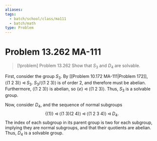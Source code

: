 ```yaml
---
aliases: 
tags:
  - batch/school/class/ma111
  - batch/math
type: Problem
---
```

# Problem 13.262 MA-111

> [!problem] Problem 13.262
> Show that $S_{3}$ and $D_{4}$ are solvable.

First, consider the group $S_{3}$. By [[Problem 10.172 MA-111|Problem 172]], $\langle (1\ 2\ 3)\rangle \lhd S_{3}$. $S_{3}/\langle (1\ 2\ 3)\rangle$ is of order $2$, and therefore must be abelian. Furthermore, $\langle (1\ 2\ 3)\rangle$ is abelian, so $\{ e \}\lhd \langle (1\ 2\ 3)\rangle$. Thus, $S_{3}$ is a solvable group.

Now, consider $D_{4}$, and the sequence of normal subgroups
$$
\{ (1) \} \lhd  \langle (1\ 3)(2\ 4)\rangle \lhd  \langle (1\ 2\ 3\ 4)\rangle \lhd  D_{4}.
$$
The index of each subgroup in its parent group is two for each subgroup, implying they are normal subgroups, and that their quotients are abelian. Thus, $D_{4}$ is a solvable group.